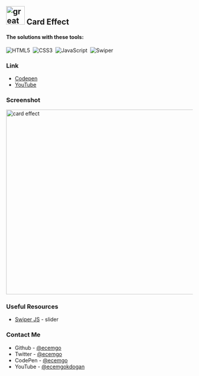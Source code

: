 ## <img src="https://user-images.githubusercontent.com/13468728/233831804-0f5c7ee5-d654-4c13-9c77-a5bd6dc4fe74.jpg" title="great tricks" alt="great tricks" width="50" height="50"/> Card Effect

#### The solutions with these tools:

![HTML5](https://img.shields.io/badge/-HTML5-E34F26?style=for-the-badge&logo=html5&logoColor=white)&nbsp;
![CSS3](https://img.shields.io/badge/-CSS3-1572B6?style=for-the-badge&logo=css3)&nbsp;
![JavaScript](https://img.shields.io/badge/Javascript-F7DF1E.svg?style=for-the-badge&logo=javascript&logoColor=black)&nbsp;
![Swiper](https://img.shields.io/badge/swiper%20js-4287F5?style=for-the-badge&logo=swiper&logoColor=white)&nbsp;

### Link

- [Codepen](https://codepen.io/ecemgo/pen/ZEVojzN)
- [YouTube](https://www.youtube.com/watch?v=FEMXlHQ_VVA)

### Screenshot

<div align="left">
<img src="https://github.com/ecemgo/mini-samples-great-tricks/assets/13468728/c0ded23c-c053-4b54-b790-b03c5d92bac9" title="card effect" alt="card effect" width="800" height="500"/>
</div>

### Useful Resources

- [Swiper JS](https://swiperjs.com/swiper-api#cards-effect) - slider

### Contact Me

- Github - [@ecemgo](https://github.com/ecemgo)
- Twitter - [@ecemgo](https://twitter.com/ecemgo)
- CodePen - [@ecemgo](https://codepen.io/ecemgo)
- YouTube - [@ecemgokdogan](https://www.youtube.com/channel/UCktkPv17cw27PaFGcnZa_aQ)
